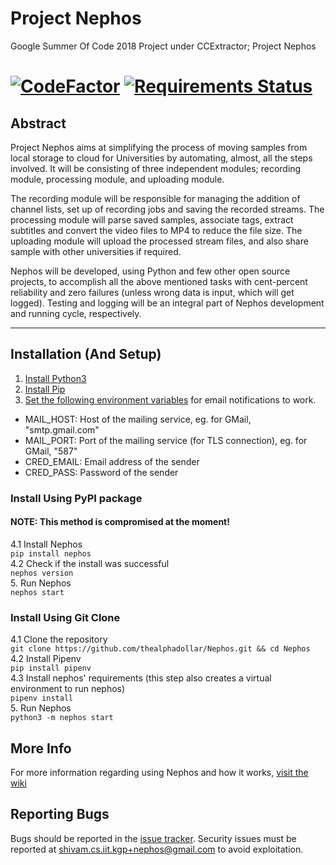 # Project Nephos
Google Summer Of Code 2018 Project under CCExtractor; Project Nephos

# [![CodeFactor](https://www.codefactor.io/repository/github/thealphadollar/Nephos/badge)](https://www.codefactor.io/repository/github/thealphadollar/gsoc18nephos) [![Requirements Status](https://requires.io/github/thealphadollar/GSoC18Nephos/requirements.svg?branch=master)](https://requires.io/github/thealphadollar/GSoC18Nephos/requirements/?branch=master)
## Abstract
Project Nephos aims at simplifying the process of moving samples from local storage to cloud for Universities by automating, almost, all the steps involved. It will be consisting of three independent modules; recording module, processing module, and uploading module.

The recording module will be responsible for managing the addition of channel lists, set up of recording jobs and saving the recorded streams. The processing module will parse saved samples, associate tags, extract subtitles and convert the video files to MP4 to reduce the file size. The uploading module will upload the processed stream files, and also share sample with other universities if required.

Nephos will be developed, using Python and few other open source projects, to accomplish all the above mentioned tasks with cent-percent reliability and zero failures (unless wrong data is input, which will get logged). Testing and logging will be an integral part of Nephos development and running cycle, respectively.

***
## Installation (And Setup)
1.  [Install Python3](https://kerneltalks.com/tools/install-python-3-on-linux-redhat-centos-ubuntu/)
2. [Install Pip](https://www.tecmint.com/install-pip-in-linux/)
3. [Set the following environment variables](https://www.digitalocean.com/community/tutorials/how-to-read-and-set-environmental-and-shell-variables-on-a-linux-vps) for email notifications to work.
- MAIL_HOST: Host of the mailing service, eg. for GMail, "smtp.gmail.com"
- MAIL_PORT: Port of the mailing service (for TLS connection), eg. for GMail, "587"
- CRED_EMAIL: Email address of the sender
- CRED_PASS: Password of the sender

### Install Using PyPI package
#### NOTE: This method is compromised at the moment!
4.1 Install Nephos<br/>
  `pip install nephos`<br/>
4.2 Check if the install was successful<br/>
  `nephos version`<br/>
5. Run Nephos<br/>
  `nephos start`
### Install Using Git Clone
4.1 Clone the repository<br/>
  `git clone https://github.com/thealphadollar/Nephos.git && cd Nephos`<br/>
4.2 Install Pipenv<br/>
  `pip install pipenv`<br/>
4.3 Install nephos' requirements (this step also creates a virtual environment to run nephos)<br/>
  `pipenv install`<br/>
5. Run Nephos<br/>
  `python3 -m nephos start`

## More Info
For more information regarding using Nephos and how it works, [visit the wiki](https://www.github.com/thealphadollar/Nephos/wiki)

## Reporting Bugs
Bugs should be reported in the [issue tracker](https://github.com/thealphadollar/Nephos/issues). Security issues must be reported at shivam.cs.iit.kgp+nephos@gmail.com to avoid exploitation.
